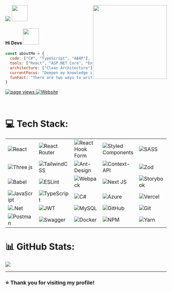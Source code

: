  

<p align="left">
  <img src="https://readme-typing-svg.herokuapp.com?lines=Full+Stack+Web+Developer&left=true&width=300"></a>
  <img src="https://media2.giphy.com/media/QssGEmpkyEOhBCb7e1/giphy.gif?cid=ecf05e47a0n3gi1bfqntqmob8g9aid1oyj2wr3ds3mg700bl&rid=giphy.gif" width="50px" height="50px">
  <img align='right' src="https://media.giphy.com/media/WUlplcMpOCEmTGBtBW/giphy.gif" width="230">
</p>
<h4> Hi Devs <img src="https://media.giphy.com/media/mGcNjsfWAjY5AEZNw6/giphy.gif" width="50"></h2>

</p>

```javascript
const aboutMe = {
  code: ["C#", "TypeScript", "ABAP"],
  tools: ["React", "ASP.NET Core", "Entity Framework Core", "Styled-Components"],
  architecture: ["Clean Architecture"],
  currentFocus: "Deepen my knowledge in clean architecture and SOLID",
  funFact: "There are two ways to write error-free programs; only the third works"
}


```

<p align="left">
  <a href="https://github.com/maraMoreir">
    <img src="https://komarev.com/ghpvc/?username=maraMoreir" alt="page views" />
  </a>
  <a href="https://my-portifolio-zcea-d635h0g40-maramoreirs-projects.vercel.app/">
    <img alt="Website" src="https://img.shields.io/website?url=https://my-portifolio-zcea-d635h0g40-maramoreirs-projects.vercel.app/">
  </a>
</p>
<br>

# 💻 Tech Stack:
<table>
  <tr>
    <td><img src="https://img.shields.io/badge/react-%2320232a.svg?style=for-the-badge&logo=react&logoColor=%2361DAFB" alt="React"/></td>
    <td><img src="https://img.shields.io/badge/React_Router-CA4245?style=for-the-badge&logo=react-router&logoColor=white" alt="React Router"/></td>
    <td><img src="https://img.shields.io/badge/React%20Hook%20Form-%23EC5990.svg?style=for-the-badge&logo=reacthookform&logoColor=white" alt="React Hook Form"/></td>
    <td><img src="https://img.shields.io/badge/styled--components-DB7093?style=for-the-badge&logo=styled-components&logoColor=white" alt="Styled Components"/></td>
    <td><img src="https://img.shields.io/badge/SASS-hotpink.svg?style=for-the-badge&logo=SASS&logoColor=white" alt="SASS"/></td>
  </tr>
  <tr>
    <td><img src="https://img.shields.io/badge/threejs-black?style=for-the-badge&logo=three.js&logoColor=white" alt="Three js"/></td>
    <td><img src="https://img.shields.io/badge/tailwindcss-%2338B2AC.svg?style=for-the-badge&logo=tailwind-css&logoColor=white" alt="TailwindCSS"/></td>
    <td><img src="https://img.shields.io/badge/-AntDesign-%230170FE?style=for-the-badge&logo=ant-design&logoColor=white" alt="Ant-Design"/></td>
    <td><img src="https://img.shields.io/badge/Context--Api-000000?style=for-the-badge&logo=react" alt="Context-API"/></td>
    <td><img src="https://img.shields.io/badge/zod-%233068b7.svg?style=for-the-badge&logo=zod&logoColor=white" alt="Zod"/></td>
  </tr>
  <tr>
    <td><img src="https://img.shields.io/badge/Babel-F9DC3e?style=for-the-badge&logo=babel&logoColor=black" alt="Babel"/></td>
    <td><img src="https://img.shields.io/badge/ESLint-4B3263?style=for-the-badge&logo=eslint&logoColor=white" alt="ESLint"/></td>
    <td><img src="https://img.shields.io/badge/webpack-%238DD6F9.svg?style=for-the-badge&logo=webpack&logoColor=black" alt="Webpack"/></td>
    <td><img src="https://img.shields.io/badge/Next-black?style=for-the-badge&logo=next.js&logoColor=white" alt="Next JS"/></td>
    <td><img src="https://img.shields.io/badge/-Storybook-FF4785?style=for-the-badge&logo=storybook&logoColor=white" alt="Storybook"/></td>
  </tr>
  <tr>
    <td><img src="https://img.shields.io/badge/javascript-%23323330.svg?style=for-the-badge&logo=javascript&logoColor=%23F7DF1E" alt="JavaScript"/></td>
    <td><img src="https://img.shields.io/badge/typescript-%23007ACC.svg?style=for-the-badge&logo=typescript&logoColor=white" alt="TypeScript"/></td>
    <td><img src="https://img.shields.io/badge/c%23-%23239120.svg?style=for-the-badge&logo=csharp&logoColor=white" alt="C#"/></td>
    <td><img src="https://img.shields.io/badge/azure-%230072C6.svg?style=for-the-badge&logo=microsoftazure&logoColor=white" alt="Azure"/></td>
    <td><img src="https://img.shields.io/badge/vercel-%23000000.svg?style=for-the-badge&logo=vercel&logoColor=white" alt="Vercel"/></td>
  </tr>
  <tr>
    <td><img src="https://img.shields.io/badge/.NET-5C2D91?style=for-the-badge&logo=.net&logoColor=white" alt=".Net"/></td>
    <td><img src="https://img.shields.io/badge/JWT-black?style=for-the-badge&logo=JSON%20web%20tokens" alt="JWT"/></td>
    <td><img src="https://img.shields.io/badge/mysql-4479A1.svg?style=for-the-badge&logo=mysql&logoColor=white" alt="MySQL"/></td>
    <td><img src="https://img.shields.io/badge/github-%23121011.svg?style=for-the-badge&logo=github&logoColor=white" alt="GitHub"/></td>
       <td><img src="https://img.shields.io/badge/git-%23F05033.svg?style=for-the-badge&logo=git&logoColor=white" alt="Git"/></td>

  </tr>
  <tr>
    <td><img src="https://img.shields.io/badge/Postman-FF6C37?style=for-the-badge&logo=postman&logoColor=white" alt="Postman"/></td>
    <td><img src="https://img.shields.io/badge/-Swagger-%23Clojure?style=for-the-badge&logo=swagger&logoColor=white" alt="Swagger"/></td>
    <td><img src="https://img.shields.io/badge/docker-%230db7ed.svg?style=for-the-badge&logo=docker&logoColor=white" alt="Docker"/></td>
    <td><img src="https://img.shields.io/badge/NPM-%23CB3837.svg?style=for-the-badge&logo=npm&logoColor=white" alt="NPM"/></td>
    <td><img src="https://img.shields.io/badge/yarn-%232C8EBB.svg?style=for-the-badge&logo=yarn&logoColor=white" alt="Yarn"/></td>

  </tr>
  <tr>
  </tr>
</table>



# 📊 GitHub Stats:

![](https://github-readme-stats.vercel.app/api/top-langs/?username=maraMoreir&theme=darcula&hide_border=true&include_all_commits=false&count_private=false&layout=compact)

---
 ### ⭐️ Thank you for visiting my profile! 
